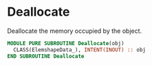 # Deallocate

<!-- markdownlint-disable MD041 MD013 MD033 MD012 -->

Deallocate the memory occupied by the object.

```fortran
MODULE PURE SUBROUTINE Deallocate(obj)
  CLASS(ElemshapeData_), INTENT(INOUT) :: obj
END SUBROUTINE Deallocate
```
